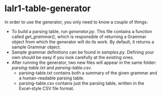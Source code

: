 # lalr1-table-generator

In order to use the generator, you only need to know a couple of things:

* To build a parsing table, run *generator.py*. This file contains a function called *get_grammar()*, which is responsible of returning a Grammar object from which the generator will do its work. By default, it returns a sample Grammar object.
* Sample grammar definitions can be found in *samples.py*. Defining your own should be easy if you look carefully at the existing ones.
* After running the generator, two new files will appear in the same folder: *parsing-table.txt* and *parsing-table.csv*.
  * parsing-table.txt contains both a summary of the given grammar and a human-readable parsing table.
  * parsing-table.csv contains just the parsing table, written in the Excel-style CSV file format.
